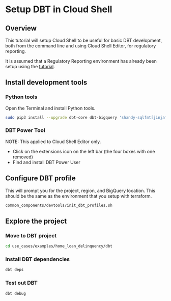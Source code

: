 # Setup DBT in Cloud Shell

## Overview

This tutorial will setup Cloud Shell to be useful for basic DBT
development, both from the command line and using Cloud Shell Editor,
for regulatory reporting.

It is assumed that a Regulatory Reporting environment has already been setup
using the [tutorial](https://github.com/GoogleCloudPlatform/reg-reporting-blueprint/blob/main/docs/TUTORIAL.md).

## Install development tools

### Python tools

Open the Terminal and install Python tools.

```sh
sudo pip3 install --upgrade dbt-core dbt-bigquery 'shandy-sqlfmt[jinjafmt]'
```

### DBT Power Tool

NOTE: This applied to Cloud Shell Editor only.

* Click on the extensions icon on the left bar (the four boxes with one removed)
* Find and install DBT Power User

## Configure DBT profile

This will prompt you for the project, region, and BigQuery location. This should be the same
as the environment that you setup with terraform.

```sh
common_components/devtools/init_dbt_profiles.sh
```

## Explore the project

### Move to DBT project

```sh
cd use_cases/examples/home_loan_delinquency/dbt
```

### Install DBT dependencies

```sh
dbt deps
```

### Test out DBT

```sh
dbt debug
```
